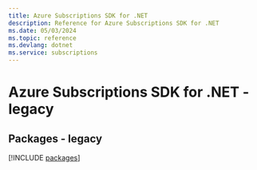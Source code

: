 ```yaml
---
title: Azure Subscriptions SDK for .NET
description: Reference for Azure Subscriptions SDK for .NET
ms.date: 05/03/2024
ms.topic: reference
ms.devlang: dotnet
ms.service: subscriptions
---
```

# Azure Subscriptions SDK for .NET - legacy
## Packages - legacy
[!INCLUDE [packages](subscriptions-index.md)]